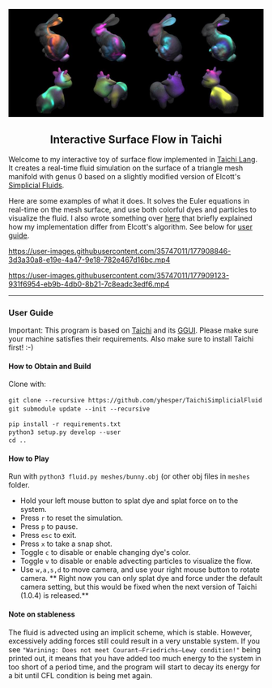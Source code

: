 <p align="center">
 <img width=700px src="media/teaser.jpeg" alt="Project logo">
</p>
<h2 align="center">Interactive Surface Flow in Taichi</h2>

 Welcome to my interactive toy of surface flow implemented in [Taichi Lang](https://github.com/taichi-dev/taichi). It creates a real-time fluid simulation on the surface of a triangle mesh manifold with genus 0 based on a slightly modified version of Elcott's [Simplicial Fluids](http://www.geometry.caltech.edu/pubs/ETKSD07.pdf). 

Here are some examples of what it does. It solves the Euler equations in real-time on the mesh surface, and use both colorful dyes and particles to visualize the fluid. I also wrote something over [here](https://yhesper.github.io/projects/2_project_simpfluid/) that briefly explained how my implementation differ from Elcott's algorithm. See below for [user guide](#user-guide). 



https://user-images.githubusercontent.com/35747011/177908846-3d3a30a8-e19e-4a47-9e18-782e467d16bc.mp4




https://user-images.githubusercontent.com/35747011/177909123-931f6954-eb9b-4db0-8b21-7c8eadc3edf6.mp4





---

### User Guide

Important: This program is based on [Taichi](https://docs.taichi.graphics/docs/) and its [GGUI](https://docs.taichi-lang.org/docs/ggui). Please make sure your machine satisfies their requirements. Also make sure to install Taichi first! :-) 


#### How to Obtain and Build

Clone with:

```git clone --recursive https://github.com/yhesper/TaichiSimplicialFluid```
```git submodule update --init --recursive```
```cd meshtaichi_patcher
pip install -r requirements.txt
python3 setup.py develop --user
cd ..
```


#### How to Play

Run with ```python3 fluid.py meshes/bunny.obj``` (or other obj files in ```meshes``` folder.

* Hold your left mouse button to splat dye and splat force on to the system. 
* Press ```r``` to reset the simulation.
* Press ```p``` to pause.
* Press ```esc``` to exit.
* Press ```x``` to take a snap shot.
* Toggle ```c``` to disable or enable changing dye's color.
* Toggle ```v``` to disable or enable advecting particles to visualize the flow.
* Use ```w,a,s,d``` to move camera, and use your right mouse button to rotate camera. ** Right now you can only splat dye and force under the default camera setting, but this would be fixed when the next version of Taichi (1.0.4) is released.**


#### Note on stableness

The fluid is advected using an implicit scheme, which is stable. However, excessively adding forces still could result in a very unstable system. If you see ```"Warining: Does not meet Courant–Friedrichs–Lewy condition!"``` being printed out, it means that you have added too much energy to the system  in too short of a period time, and the program will start to decay its energy for a bit until CFL condition is being met again.

